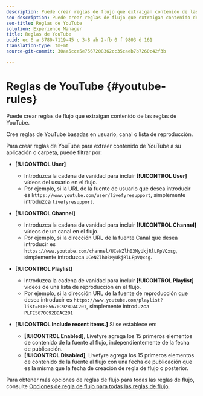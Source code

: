 ```yaml
---
description: Puede crear reglas de flujo que extraigan contenido de las reglas de YouTube.
seo-description: Puede crear reglas de flujo que extraigan contenido de las reglas de YouTube.
seo-title: Reglas de YouTube
solution: Experience Manager
title: Reglas de YouTube
uuid: ec 6 a 3780-7119-45 c 3-8 ab 2-fb 0 f 9803 d 161
translation-type: tm+mt
source-git-commit: 30aa5cce5e7567208362cc35caeb7b7260c42f3b

---
```



# Reglas de YouTube {#youtube-rules}

Puede crear reglas de flujo que extraigan contenido de las reglas de YouTube.

Cree reglas de YouTube basadas en usuario, canal o lista de reproducción.

Para crear reglas de YouTube para extraer contenido de YouTube a su aplicación o carpeta, puede filtrar por:

* **[!UICONTROL User]**
   * Introduzca la cadena de vanidad para incluir **[!UICONTROL User]** vídeos del usuario en el flujo.
   * Por ejemplo, si la URL de la fuente de usuario que desea introducir es `https://www.youtube.com/user/livefyresupport`, simplemente introduzca `livefyresupport`.

* **[!UICONTROL Channel]**
   * Introduzca la cadena de vanidad para incluir **[!UICONTROL Channel]** vídeos de un canal en el flujo.
   * Por ejemplo, si la dirección URL de la fuente Canal que desea introducir es `https://www.youtube.com/channel/UCeNZlh03MyUkjRlLFpVQxsg`, simplemente introduzca `UCeNZlh03MyUkjRlLFpVQxsg`.

* **[!UICONTROL Playlist]**
   * Introduzca la cadena de vanidad para incluir **[!UICONTROL Playlist]** vídeos de una lista de reproducción en el flujo.
   * Por ejemplo, si la dirección URL de la fuente de reproducción que desea introducir es `https://www.youtube.com/playlist?list=PLFE5670C92BDAC201`, simplemente introduzca `PLFE5670C92BDAC201`

* **[!UICONTROL Include recent items.]** Si se establece en:
   * **[!UICONTROL Enabled]**, Livefyre agrega los 15 primeros elementos de contenido de la fuente al flujo, independientemente de la fecha de publicación.
   * **[!UICONTROL Disabled]**, Livefyre agrega los 15 primeros elementos de contenido de la fuente al flujo con una fecha de publicación que es la misma que la fecha de creación de regla de flujo o posterior.

Para obtener más opciones de reglas de flujo para todas las reglas de flujo, consulte [Opciones de regla de flujo para todas las reglas de flujo](../../c-streams/c-stream-rule-options-for-all-stream-rules.md#c_stream_rule_options_for_all_stream_rules).
